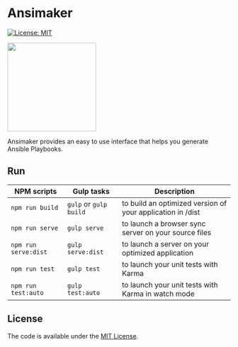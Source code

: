# Ansimaker

[![License: MIT](https://img.shields.io/badge/License-MIT-yellow.svg)](https://opensource.org/licenses/MIT)

<img width="200" src="https://github.com/ansimaker/ansimaker/blob/master/assets/worker.png"/>

Ansimaker provides an easy to use interface that helps you generate Ansible Playbooks.

Run
------

|NPM scripts  | Gulp tasks | Description
------------- | ------------ | ----------
`npm run build`  | `gulp` or `gulp build` | to build an optimized version of your application in /dist
`npm run serve`  | `gulp serve` | to launch a browser sync server on your source files
`npm run serve:dist`  | `gulp serve:dist` |  to launch a server on your optimized application
 `npm run test`  |  `gulp test` | to launch your unit tests with Karma
`npm run test:auto` | `gulp test:auto` |  to launch your unit tests with Karma in watch mode

License
-------
The code is available under the [MIT License](LICENSE.md).
